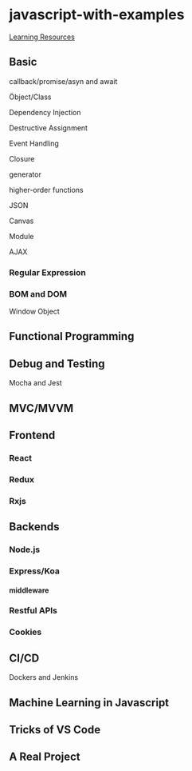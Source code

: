 # javascript-with-examples

[Learning Resources](Learning_resources.md)

## Basic

callback/promise/asyn and await

Öbject/Class

Dependency Injection

Destructive Assignment

Event Handling

Closure

generator

higher-order functions

JSON

Canvas

Module

AJAX

### Regular Expression

### BOM and DOM

Window Object

## Functional Programming



## Debug and Testing

Mocha and Jest

## MVC/MVVM

## Frontend

### React

### Redux

### Rxjs



## Backends

### Node.js

### Express/Koa

#### middleware

### Restful APIs

### Cookies


## CI/CD

Dockers and Jenkins

## Machine Learning in Javascript


## Tricks of VS Code



## A Real Project

